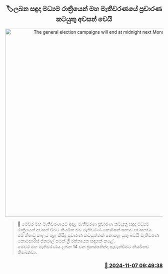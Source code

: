 <p align='center'><b><h2 align='center' title='The general election campaigns will end at midnight next Monday'>🏷ලබන සඳුදා මධ්‍යම රාත්‍රියෙන් මහ මැතිවරණයේ ප්‍රචාරණ කටයුතු අවසන් වෙයි</h2></b></p>
<p align='center'><img src='https://helakuru.sgp1.cdn.digitaloceanspaces.com/esana/images/lib/election-commission-398934.jpg' width='600' alt='The general election campaigns will end at midnight next Monday'></p>

>📝 මෙවර මහ මැතිවරණයට අදාළ මැතිවරණ ප්‍රචාරණ කටයුතු සඳුදා මධ්‍යම රාත්‍රියෙන් අවසන් වීමට නියමිත බව මැතිවරණ කොමිෂන් සභාව පවසනවා.<br>එම නිහඬ කාලය තුළ කිසිදු ප්‍රචාරණ කටයුත්තක් නොකළ යුතු බවයි මැතිවරණ කොමසාරිස් ජනරාල් සමන් ශ්‍රී රත්නායක සඳහන් කළේ.<br>මෙවර මහ මැතිවරණය ලබන 14 වන බ්‍රහස්පතින්දා පැවැත්වීමට නියමිතව තිබෙනවා.<br>

<h3 align='right'><a href='https://www.helakuru.lk/esana/p/104824/'>📅 2024-11-07 09:49:38</a></h3>
